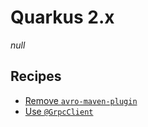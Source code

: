 # Quarkus 2.x

_null_

## Recipes

* [Remove `avro-maven-plugin`](https://docs.openrewrite.org/reference/recipes/java/quarkus/quarkus2/removeavromavenplugin)
* [Use `@GrpcClient`](https://docs.openrewrite.org/reference/recipes/java/quarkus/quarkus2/grpcserviceannotationtogrpcclient)


